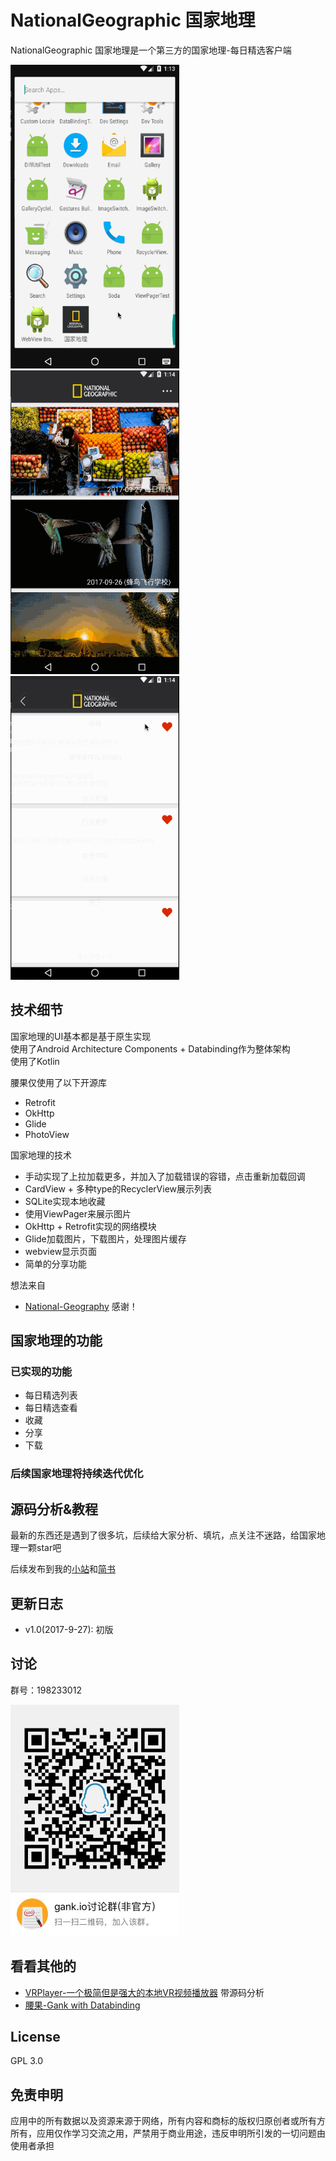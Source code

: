 # NationalGeographic  国家地理
NationalGeographic  国家地理是一个第三方的国家地理-每日精选客户端

<img src="/screenshots/1.gif" alt="screenshot" title="screenshot" width="270" height="486" />   <img src="/screenshots/2.gif" alt="screenshot" title="screenshot" width="270" height="486" />  <img src="/screenshots/3.gif" alt="screenshot" title="screenshot" width="270" height="486" />  
  
## 技术细节
国家地理的UI基本都是基于原生实现     
使用了Android Architecture Components + Databinding作为整体架构        
使用了Kotlin

腰果仅使用了以下开源库

* Retrofit
* OkHttp
* Glide
* PhotoView


国家地理的技术

* 手动实现了上拉加载更多，并加入了加载错误的容错，点击重新加载回调
* CardView + 多种type的RecyclerView展示列表
* SQLite实现本地收藏
* 使用ViewPager来展示图片
* OkHttp + Retrofit实现的网络模块
* Glide加载图片，下载图片，处理图片缓存
* webview显示页面
* 简单的分享功能

想法来自

* [National-Geography](https://github.com/bogerchan/National-Geography) 感谢！
  
## 国家地理的功能

### 已实现的功能
* 每日精选列表
* 每日精选查看
* 收藏
* 分享
* 下载

### 后续国家地理将持续迭代优化

## 源码分析&教程
最新的东西还是遇到了很多坑，后续给大家分析、填坑，点关注不迷路，给国家地理一颗star吧 

后续发布到我的[小站](http:wheat7.com)和[简书](http://www.jianshu.com/u/6005415e3069)

## 更新日志
* v1.0(2017-9-27): 初版

## 讨论  
群号：198233012

  <img src="/screenshots/qq.jpeg" alt="screenshot" title="screenshot" width="270" height="370" />  
  
## 看看其他的
*  [VRPlayer-一个极简但是强大的本地VR视频播放器](https://github.com/wheat7/VRPlayer) 带源码分析
*  [腰果-Gank with Databinding](https://github.com/wheat7/Cashew)

## License

GPL 3.0

## 免责申明

应用中的所有数据以及资源来源于网络，所有内容和商标的版权归原创者或所有方所有，应用仅作学习交流之用，严禁用于商业用途，违反申明所引发的一切问题由使用者承担

